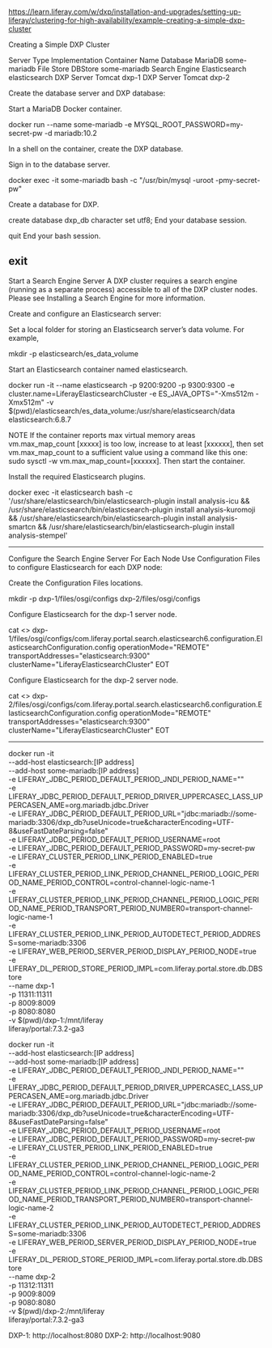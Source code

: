 https://learn.liferay.com/w/dxp/installation-and-upgrades/setting-up-liferay/clustering-for-high-availability/example-creating-a-simple-dxp-cluster

Creating a Simple DXP Cluster


Server Type   	Implementation	    Container Name
Database	      MariaDB           	some-mariadb
File Store	    DBStore	            some-mariadb
Search Engine	  Elasticsearch	      elasticsearch
DXP Server    	Tomcat            	dxp-1
DXP Server	    Tomcat	            dxp-2

Create the database server and DXP database:

Start a MariaDB Docker container.

docker run --name some-mariadb -e MYSQL_ROOT_PASSWORD=my-secret-pw -d mariadb:10.2

In a shell on the container, create the DXP database.

Sign in to the database server.

docker exec -it some-mariadb bash -c "/usr/bin/mysql -uroot -pmy-secret-pw"

Create a database for DXP.

create database dxp_db character set utf8;
End your database session.

quit
End your bash session.

exit
--------------------
Start a Search Engine Server
A DXP cluster requires a search engine (running as a separate process) accessible to all of the DXP cluster nodes. Please see Installing a Search Engine for more information.

Create and configure an Elasticsearch server:

Set a local folder for storing an Elasticsearch server’s data volume. For example,

mkdir -p elasticsearch/es_data_volume

Start an Elasticsearch container named elasticsearch.

docker run -it --name elasticsearch -p 9200:9200 -p 9300:9300 -e cluster.name=LiferayElasticsearchCluster -e ES_JAVA_OPTS="-Xms512m -Xmx512m" -v $(pwd)/elasticsearch/es_data_volume:/usr/share/elasticsearch/data elasticsearch:6.8.7

NOTE
If the container reports max virtual memory areas vm.max_map_count [xxxxx] is too low, increase to at least [xxxxxx], then set vm.max_map_count to a sufficient value using a command like this one: sudo sysctl -w vm.max_map_count=[xxxxxx]. Then start the container.

Install the required Elasticsearch plugins.

docker exec -it elasticsearch bash -c '/usr/share/elasticsearch/bin/elasticsearch-plugin install analysis-icu && /usr/share/elasticsearch/bin/elasticsearch-plugin install analysis-kuromoji && /usr/share/elasticsearch/bin/elasticsearch-plugin install analysis-smartcn && /usr/share/elasticsearch/bin/elasticsearch-plugin install analysis-stempel'

-----------------
Configure the Search Engine Server For Each Node
Use Configuration Files to configure Elasticsearch for each DXP node:

Create the Configuration Files locations.

mkdir -p dxp-1/files/osgi/configs dxp-2/files/osgi/configs

Configure Elasticsearch for the dxp-1 server node.

cat <<EOT >> dxp-1/files/osgi/configs/com.liferay.portal.search.elasticsearch6.configuration.ElasticsearchConfiguration.config
operationMode="REMOTE"
transportAddresses="elasticsearch:9300"
clusterName="LiferayElasticsearchCluster"
EOT

  Configure Elasticsearch for the dxp-2 server node.

cat <<EOT >> dxp-2/files/osgi/configs/com.liferay.portal.search.elasticsearch6.configuration.ElasticsearchConfiguration.config
operationMode="REMOTE"
transportAddresses="elasticsearch:9300"
clusterName="LiferayElasticsearchCluster"
EOT

 ------------------------------
  docker run -it \
  --add-host elasticsearch:[IP address] \
  --add-host some-mariadb:[IP address] \
  -e LIFERAY_JDBC_PERIOD_DEFAULT_PERIOD_JNDI_PERIOD_NAME="" \
  -e LIFERAY_JDBC_PERIOD_DEFAULT_PERIOD_DRIVER_UPPERCASEC_LASS_UPPERCASEN_AME=org.mariadb.jdbc.Driver \
  -e LIFERAY_JDBC_PERIOD_DEFAULT_PERIOD_URL="jdbc:mariadb://some-mariadb:3306/dxp_db?useUnicode=true&characterEncoding=UTF-8&useFastDateParsing=false" \
  -e LIFERAY_JDBC_PERIOD_DEFAULT_PERIOD_USERNAME=root \
  -e LIFERAY_JDBC_PERIOD_DEFAULT_PERIOD_PASSWORD=my-secret-pw \
  -e LIFERAY_CLUSTER_PERIOD_LINK_PERIOD_ENABLED=true \
  -e LIFERAY_CLUSTER_PERIOD_LINK_PERIOD_CHANNEL_PERIOD_LOGIC_PERIOD_NAME_PERIOD_CONTROL=control-channel-logic-name-1 \
  -e LIFERAY_CLUSTER_PERIOD_LINK_PERIOD_CHANNEL_PERIOD_LOGIC_PERIOD_NAME_PERIOD_TRANSPORT_PERIOD_NUMBER0=transport-channel-logic-name-1 \
  -e LIFERAY_CLUSTER_PERIOD_LINK_PERIOD_AUTODETECT_PERIOD_ADDRESS=some-mariadb:3306 \
  -e LIFERAY_WEB_PERIOD_SERVER_PERIOD_DISPLAY_PERIOD_NODE=true \
  -e LIFERAY_DL_PERIOD_STORE_PERIOD_IMPL=com.liferay.portal.store.db.DBStore \
  --name dxp-1 \
  -p 11311:11311 \
  -p 8009:8009 \
  -p 8080:8080 \
  -v $(pwd)/dxp-1:/mnt/liferay \
  liferay/portal:7.3.2-ga3

  docker run -it \
  --add-host elasticsearch:[IP address] \
  --add-host some-mariadb:[IP address] \
  -e LIFERAY_JDBC_PERIOD_DEFAULT_PERIOD_JNDI_PERIOD_NAME="" \
  -e LIFERAY_JDBC_PERIOD_DEFAULT_PERIOD_DRIVER_UPPERCASEC_LASS_UPPERCASEN_AME=org.mariadb.jdbc.Driver \
  -e LIFERAY_JDBC_PERIOD_DEFAULT_PERIOD_URL="jdbc:mariadb://some-mariadb:3306/dxp_db?useUnicode=true&characterEncoding=UTF-8&useFastDateParsing=false" \
  -e LIFERAY_JDBC_PERIOD_DEFAULT_PERIOD_USERNAME=root \
  -e LIFERAY_JDBC_PERIOD_DEFAULT_PERIOD_PASSWORD=my-secret-pw \
  -e LIFERAY_CLUSTER_PERIOD_LINK_PERIOD_ENABLED=true \
  -e LIFERAY_CLUSTER_PERIOD_LINK_PERIOD_CHANNEL_PERIOD_LOGIC_PERIOD_NAME_PERIOD_CONTROL=control-channel-logic-name-2 \
  -e LIFERAY_CLUSTER_PERIOD_LINK_PERIOD_CHANNEL_PERIOD_LOGIC_PERIOD_NAME_PERIOD_TRANSPORT_PERIOD_NUMBER0=transport-channel-logic-name-2 \
  -e LIFERAY_CLUSTER_PERIOD_LINK_PERIOD_AUTODETECT_PERIOD_ADDRESS=some-mariadb:3306 \
  -e LIFERAY_WEB_PERIOD_SERVER_PERIOD_DISPLAY_PERIOD_NODE=true \
  -e LIFERAY_DL_PERIOD_STORE_PERIOD_IMPL=com.liferay.portal.store.db.DBStore \
  --name dxp-2 \
  -p 11312:11311 \
  -p 9009:8009 \
  -p 9080:8080 \
  -v $(pwd)/dxp-2:/mnt/liferay \
  liferay/portal:7.3.2-ga3

  
DXP-1: http://localhost:8080
DXP-2: http://localhost:9080

  
  
